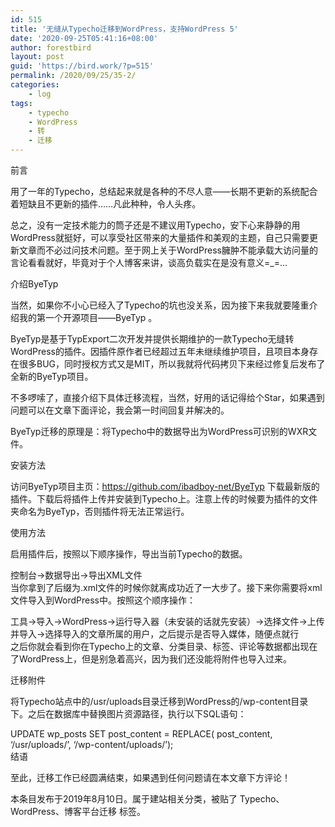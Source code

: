 ```yaml
---
id: 515
title: '无缝从Typecho迁移到WordPress，支持WordPress 5'
date: '2020-09-25T05:41:16+08:00'
author: forestbird
layout: post
guid: 'https://bird.work/?p=515'
permalink: /2020/09/25/35-2/
categories:
    - log
tags:
    - typecho
    - WordPress
    - 转
    - 迁移
---
```


前言

用了一年的Typecho，总结起来就是各种的不尽人意——长期不更新的系统配合着短缺且不更新的插件……凡此种种，令人头疼。

总之，没有一定技术能力的筒子还是不建议用Typecho，安下心来静静的用WordPress就挺好，可以享受社区带来的大量插件和美观的主题，自己只需要更新文章而不必过问技术问题。至于网上关于WordPress臃肿不能承载大访问量的言论看看就好，毕竟对于个人博客来讲，谈高负载实在是没有意义=\_=…

介绍ByeTyp

当然，如果你不小心已经入了Typecho的坑也没关系，因为接下来我就要隆重介绍我的第一个开源项目——ByeTyp 。

ByeTyp是基于TypExport二次开发并提供长期维护的一款Typecho无缝转WordPress的插件。因插件原作者已经超过五年未继续维护项目，且项目本身存在很多BUG，同时授权方式又是MIT，所以我就将代码拷贝下来经过修复后发布了全新的ByeTyp项目。

不多啰嗦了，直接介绍下具体迁移流程，当然，好用的话记得给个Star，如果遇到问题可以在文章下面评论，我会第一时间回复并解决的。

ByeTyp迁移的原理是：将Typecho中的数据导出为WordPress可识别的WXR文件。

安装方法

访问ByeTyp项目主页：<https://github.com/ibadboy-net/ByeTyp> 下载最新版的插件。下载后将插件上传并安装到Typecho上。注意上传的时候要为插件的文件夹命名为ByeTyp，否则插件将无法正常运行。

使用方法

启用插件后，按照以下顺序操作，导出当前Typecho的数据。

控制台-&gt;数据导出-&gt;导出XML文件  
当你拿到了后缀为.xml文件的时候你就离成功近了一大步了。接下来你需要将xml文件导入到WordPress中。按照这个顺序操作：

工具-&gt;导入-&gt;WordPress-&gt;运行导入器（未安装的话就先安装）-&gt;选择文件-&gt;上传并导入-&gt;选择导入的文章所属的用户，之后提示是否导入媒体，随便点就行  
之后你就会看到你在Typecho上的文章、分类目录、标签、评论等数据都出现在了WordPress上，但是别急着高兴，因为我们还没能将附件也导入过来。

迁移附件

将Typecho站点中的/usr/uploads目录迁移到WordPress的/wp-content目录下。之后在数据库中替换图片资源路径，执行以下SQL语句：

UPDATE wp\_posts SET post\_content = REPLACE( post\_content, ‘/usr/uploads/’, ‘/wp-content/uploads/’);  
结语

至此，迁移工作已经圆满结束，如果遇到任何问题请在本文章下方评论！

本条目发布于2019年8月10日。属于建站相关分类，被贴了 Typecho、WordPress、博客平台迁移 标签。